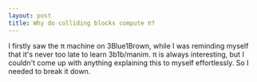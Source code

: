 ```yaml
---
layout: post
title: Why do colliding blocks compute π?
---
```


I firstly saw the π machine on 3Blue1Brown, while I was reminding myself that it's never too late to learn 3b1b/manim. π is always interesting, but I couldn't come up with anything explaining this to myself effortlessly. So I needed to break it down.   